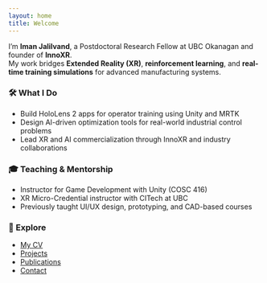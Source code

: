 ```yaml
---
layout: home
title: Welcome
---
```


I’m **Iman Jalilvand**, a Postdoctoral Research Fellow at UBC Okanagan and founder of **InnoXR**.  
My work bridges **Extended Reality (XR)**, **reinforcement learning**, and **real-time training simulations** for advanced manufacturing systems.

### 🛠 What I Do
- Build HoloLens 2 apps for operator training using Unity and MRTK
- Design AI-driven optimization tools for real-world industrial control problems
- Lead XR and AI commercialization through InnoXR and industry collaborations

### 🎓 Teaching & Mentorship
- Instructor for Game Development with Unity (COSC 416)
- XR Micro-Credential instructor with CITech at UBC
- Previously taught UI/UX design, prototyping, and CAD-based courses

### 🔗 Explore
- [My CV](/cv/)
- [Projects](/projects/)
- [Publications](/publications/)
- [Contact](/contact/)
